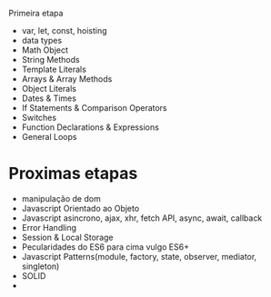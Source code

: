 Primeira etapa

- var, let, const, hoisting
- data types
- Math Object
- String Methods
- Template Literals
- Arrays & Array Methods
- Object Literals
- Dates & Times
- If Statements & Comparison Operators
- Switches
- Function Declarations & Expressions
- General Loops

# Proximas etapas

- manipulação de dom
- Javascript Orientado ao Objeto
- Javascript asincrono, ajax, xhr, fetch API, async, await, callback
- Error Handling
- Session & Local Storage
- Pecularidades do ES6 para cima vulgo ES6+
- Javascript Patterns(module, factory, state, observer, mediator, singleton)
- SOLID
- 
